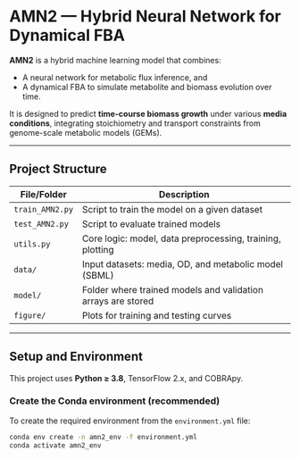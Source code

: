 # AMN2 — Hybrid Neural Network for Dynamical FBA

**AMN2** is a hybrid machine learning model that combines:
- A neural network for metabolic flux inference, and
- A dynamical FBA to simulate metabolite and biomass evolution over time.

It is designed to predict **time-course biomass growth** under various **media conditions**, integrating stoichiometry and transport constraints from genome-scale metabolic models (GEMs).

---

## Project Structure

| File/Folder            | Description |
|------------------------|-------------|
| `train_AMN2.py`   | Script to train the model on a given dataset |
| `test_AMN2.py`    | Script to evaluate trained models |
| `utils.py`             | Core logic: model, data preprocessing, training, plotting |
| `data/`                | Input datasets: media, OD, and metabolic model (SBML) |
| `model/`               | Folder where trained models and validation arrays are stored |
| `figure/`              | Plots for training and testing curves |
---

## Setup and Environment

This project uses **Python ≥ 3.8**, TensorFlow 2.x, and COBRApy.

### Create the Conda environment (recommended)
To create the required environment from the `environment.yml` file:

```bash
conda env create -n amn2_env -f environment.yml
conda activate amn2_env
```